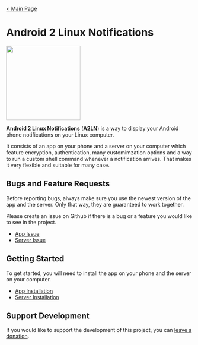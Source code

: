 [< Main Page](../index.md)

# Android 2 Linux Notifications
<img src="https://raw.githubusercontent.com/patri9ck/a2ln-app/main/images/icon-transparent.png" height="200">

**Android 2 Linux Notifications** (**A2LN**) is a way to display your Android phone notifications on your Linux computer.

It consists of an app on your phone and a server on your computer which feature encryption, authentication, many customimzation options and a way to run a custom shell command whenever a notification arrives. That makes it very flexible and suitable for many case.

## Bugs and Feature Requests
Before reporting bugs, always make sure you use the newest version of the app and the server. Only that way, they are guaranteed to work together.

Please create an issue on Github if there is a bug or a feature you would like to see in the project.
- [App Issue](https://github.com/patri9ck/a2ln-app/issues/new/choose)
- [Server Issue](https://github.com/patri9ck/a2ln-server/issues/new/choose)

## Getting Started
To get started, you will need to install the app on your phone and the server on your computer.
- [App Installation](app.md)
- [Server Installation](server.md)

## Support Development
If you would like to support the development of this project, you can [leave a donation](../index.md#donations).
